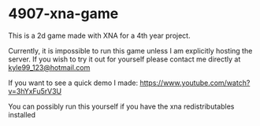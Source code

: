 # 4907-xna-game
This is a 2d game made with XNA for a 4th year project.

Currently, it is impossible to run this game unless I am explicitly hosting the server. If you wish to try it out for yourself please contact me directly at kyle99_123@hotmail.com

If you want to see a quick demo I made: https://www.youtube.com/watch?v=3hYxFu5rV3U

You can possibly run this yourself if you have the xna redistributables installed
